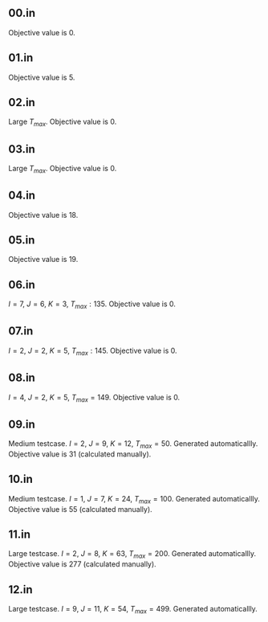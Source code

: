 00.in
---
Objective value is 0.

01.in
---
Objective value is 5.

02.in
---
Large $T_{max}$. Objective value is 0.

03.in
---
Large $T_{max}$. Objective value is 0.

04.in
---
Objective value is 18.

05.in
---
Objective value is 19.

06.in
---
$I = 7$, $J = 6$, $K = 3$, $T_{max}:135$. Objective value is 0.

07.in
---
$I = 2$, $J = 2$, $K = 5$, $T_{max}:145$. Objective value is 0. 

08.in
---
$I = 4$, $J = 2$, $K = 5$, $T_{max}=149$. Objective value is 0.

09.in
---
Medium testcase. $I = 2$, $J = 9$, $K = 12$, $T_{max}=50$. Generated automaticallly. Objective value is 31 (calculated manually).

10.in
---
Medium testcase. $I = 1$, $J = 7$, $K = 24$, $T_{max}=100$. Generated automaticallly. Objective value is 55 (calculated manually).

11.in
---
Large testcase. $I = 2$, $J = 8$, $K = 63$, $T_{max}=200$. Generated automaticallly. Objective value is 277 (calculated manually).

12.in
---
Large testcase. $I = 9$, $J = 11$, $K = 54$, $T_{max}=499$. Generated automaticallly. 

